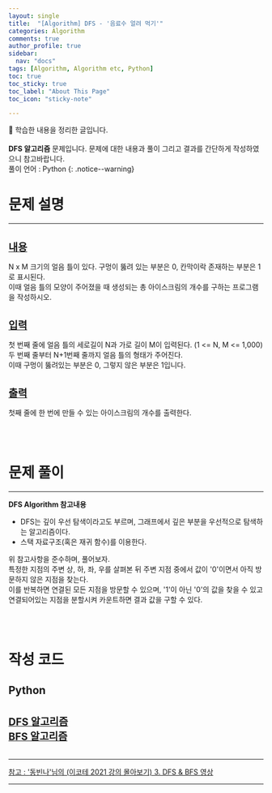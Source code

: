 ```yaml
---
layout: single
title:  "[Algorithm] DFS - '음료수 얼려 먹기'" 
categories: Algorithm
comments: true
author_profile: true
sidebar:
  nav: "docs"
tags: [Algorithm, Algorithm etc, Python]
toc: true
toc_sticky: true
toc_label: "About This Page"
toc_icon: "sticky-note"

---
```


📣 학습한 내용을 정리한 글입니다. <br>
<br>
**DFS 알고리즘** 문제입니다. 문제에 대한 내용과 풀이 그리고 결과를 간단하게 작성하였으니 참고바랍니다.  
풀이 언어 : Python
{: .notice--warning}

# 문제 설명

---

<br>
<b><u><span style="font-size:20px">내용</span></u></b>

N x M 크기의 얼음 틀이 있다. 구멍이 뚫려 있는 부분은 0, 칸막이락 존재하는 부분은 1로 표시된다.  
이때 얼음 틀의 모양이 주어졌을 때 생성되는 총 아이스크림의 개수를 구하는 프로그램을 작성하시오.

<br>
<b><u><span style="font-size:20px">입력</span></u></b>

첫 번째 줄에 얼음 틀의 세로길이 N과 가로 길이 M이 입력된다. (1 <= N, M <= 1,000)  
두 번째 줄부터 N+1번째 줄까지 얼음 틀의 형태가 주어진다.  
이때 구멍이 뚫려있는 부분은 0, 그렇지 않은 부분은 1입니다.

<br>
<b><u><span style="font-size:20px">출력</span></u></b>

첫째 줄에 한 번에 만들 수 있는 아이스크림의 개수를 출력한다.

<br>
<br>

# 문제 풀이

---

**DFS Algorithm 참고내용**
- DFS는 깊이 우선 탐색이라고도 부르며, 그래프에서 깊은 부분을 우선적으로 탐색하는 알고리즘이다.<br>
- 스택 자료구조(혹은 재귀 함수)를 이용한다.<br>

위 참고사항을 준수하며, 풀어보자.<br>
특정한 지점의 주변 상, 하, 좌, 우를 살펴본 뒤 주변 지점 중에서 값이 '0'이면서 아직 방문하지 않은 지점을 찾는다.  
이를 반복하면 연결된 모든 지점을 방문할 수 있으며, '1'이 아닌 '0'의 값을 찾을 수 있고 연결되어있는 지점을 분할시켜 카운트하면 결과 값을 구할 수 있다.

<br>
<br>

# 작성 코드

## Python

<br>
<b><u><span style="font-size:20px">DFS 알고리즘</span></u></b>
<script src="https://gist.github.com/easyoung-lee/8333270bb6aab67b6adf610c66952a0c.js"></script>


<br>
<b><u><span style="font-size:20px">BFS 알고리즘</span></u></b>
<script src="https://gist.github.com/easyoung-lee/a34eba079108d7576bb2af50af5cf96f.js"></script>


<br>
<br>

---
[참고 : '동빈나'님의 (이코테 2021 강의 몰아보기) 3. DFS & BFS 영상](https://www.youtube.com/watch?v=7C9RgOcvkvo&list=PLRx0vPvlEmdAghTr5mXQxGpHjWqSz0dgC&index=3)

---
